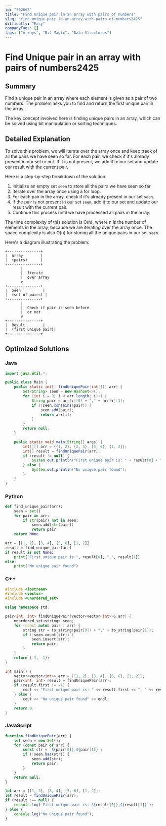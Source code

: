 ```yaml
---
id: "702662"
title: "Find Unique pair in an array with pairs of numbers"
slug: "find-unique-pair-in-an-array-with-pairs-of-numbers2425"
difficulty: "Easy"
companyTags: []
tags: ["Arrays", "Bit Magic", "Data Structures"]
---
```


# Find Unique pair in an array with pairs of numbers2425
## Summary
Find a unique pair in an array where each element is given as a pair of two numbers. The problem asks you to find and return the first unique pair in the array.

The key concept involved here is finding unique pairs in an array, which can be solved using bit manipulation or sorting techniques.

## Detailed Explanation

To solve this problem, we will iterate over the array once and keep track of all the pairs we have seen so far. For each pair, we check if it's already present in our set or not. If it is not present, we add it to our set and update our result with the current pair.

Here is a step-by-step breakdown of the solution:

1.  Initialize an empty set `seen` to store all the pairs we have seen so far.
2.  Iterate over the array once using a for loop.
3.  For each pair in the array, check if it's already present in our set `seen`.
4.  If the pair is not present in our set `seen`, add it to our set and update our result with the current pair.
5.  Continue this process until we have processed all pairs in the array.

The time complexity of this solution is O(n), where n is the number of elements in the array, because we are iterating over the array once. The space complexity is also O(n) for storing all the unique pairs in our set `seen`.

Here's a diagram illustrating the problem:

```
+---------------+
|  Array        |
|  (pairs)      |
+---------------+
       |
       |  Iterate
       |  over array
       v
+---------------+
|  Seen          |
|  (set of pairs) |
+---------------+
       |
       |  Check if pair is seen before
       |  or not
       v
+---------------+
|  Result        |
|  (first unique pair)|
+---------------+
```

## Optimized Solutions

### Java
```java
import java.util.*;

public class Main {
    public static int[] findUniquePair(int[][] arr) {
        Set<String> seen = new HashSet<>();
        for (int i = 0; i < arr.length; i++) {
            String pair = arr[i][0] + "," + arr[i][1];
            if (!seen.contains(pair)) {
                seen.add(pair);
                return arr[i];
            }
        }
        return null;
    }

    public static void main(String[] args) {
        int[][] arr = {{1, 2}, {3, 4}, {5, 6}, {1, 2}};
        int[] result = findUniquePair(arr);
        if (result != null) {
            System.out.println("First unique pair is: " + result[0] + ", " + result[1]);
        } else {
            System.out.println("No unique pair found");
        }
    }
}
```

### Python
```python
def find_unique_pair(arr):
    seen = set()
    for pair in arr:
        if str(pair) not in seen:
            seen.add(str(pair))
            return pair
    return None

arr = [[1, 2], [3, 4], [5, 6], [1, 2]]
result = find_unique_pair(arr)
if result is not None:
    print("First unique pair is:", result[0], ",", result[1])
else:
    print("No unique pair found")
```

### C++
```cpp
#include <iostream>
#include <vector>
#include <unordered_set>

using namespace std;

pair<int, int> findUniquePair(vector<vector<int>>& arr) {
    unordered_set<string> seen;
    for (const auto& pair : arr) {
        string str = to_string(pair[0]) + "," + to_string(pair[1]);
        if (!seen.count(str)) {
            seen.insert(str);
            return pair;
        }
    }
    return {-1, -1};
}

int main() {
    vector<vector<int>> arr = {{1, 2}, {3, 4}, {5, 6}, {1, 2}};
    pair<int, int> result = findUniquePair(arr);
    if (result.first != -1) {
        cout << "First unique pair is: " << result.first << ", " << result.second << endl;
    } else {
        cout << "No unique pair found" << endl;
    }
    return 0;
}
```

### JavaScript
```javascript
function findUniquePair(arr) {
    let seen = new Set();
    for (const pair of arr) {
        const str = `${pair[0]},${pair[1]}`;
        if (!seen.has(str)) {
            seen.add(str);
            return pair;
        }
    }
    return null;
}

let arr = [[1, 2], [3, 4], [5, 6], [1, 2]];
let result = findUniquePair(arr);
if (result !== null) {
    console.log(`First unique pair is: ${result[0]},${result[1]}`);
} else {
    console.log("No unique pair found");
}
```